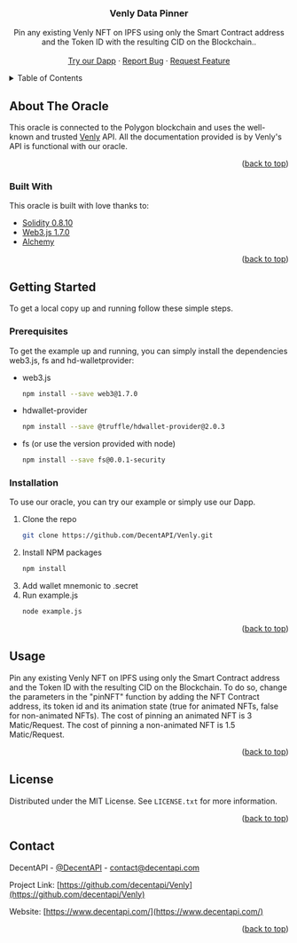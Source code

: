 <div align="center">
  
  <h3 align="center">Venly Data Pinner</h3>

  <p align="center">
Pin any existing Venly NFT on IPFS using only the Smart Contract address and the Token ID with the resulting CID on the Blockchain..   <br />
    <br />
    <a href="https://venly.decentapi.com/">Try our Dapp</a>
    ·
    <a href="https://github.com/DecentAPI/Venly/issues">Report Bug</a>
    ·
    <a href="https://github.com/DecentAPI/Venly/issues">Request Feature</a>
  </p>
</div>


<!-- TABLE OF CONTENTS -->
<details>
  <summary>Table of Contents</summary>
  <ol>
    <li>
      <a href="#about-the-oracle">About The Oracle</a>
      <ul>
        <li><a href="#built-with">Built With</a></li>
      </ul>
    </li>
    <li>
      <a href="#getting-started">Getting Started</a>
      <ul>
        <li><a href="#prerequisites">Prerequisites</a></li>
        <li><a href="#installation">Installation</a></li>
      </ul>
    </li>
    <li><a href="#usage">Usage</a></li>
    <li><a href="#license">License</a></li>
    <li><a href="#contact">Contact</a></li>
    </ol>
</details>


<!-- ABOUT THE Oracle -->
## About The Oracle

This oracle is connected to the Polygon blockchain and uses the well-known and trusted <a href="https://docs.Venly.io/">Venly</a> API. All the documentation provided is by Venly's API is functional with our oracle.

<p align="right">(<a href="#top">back to top</a>)</p>

### Built With

This oracle is built with love thanks to:

* [Solidity 0.8.10](https://docs.soliditylang.org/en/v0.8.10/)
* [Web3.js 1.7.0](https://web3js.readthedocs.io/en/v1.7.0/)
* [Alchemy](https://www.alchemy.com/)

<p align="right">(<a href="#top">back to top</a>)</p>

<!-- GETTING STARTED -->
## Getting Started

To get a local copy up and running follow these simple steps.

### Prerequisites

To get the example up and running, you can simply install the dependencies web3.js, fs and hd-walletprovider:
* web3.js
  ```sh
  npm install --save web3@1.7.0 
  ```
* hdwallet-provider
  ```sh
  npm install --save @truffle/hdwallet-provider@2.0.3 
  ```
* fs (or use the version provided with node)
  ```sh
  npm install --save fs@0.0.1-security
  ```

### Installation

To use our oracle, you can try our example or simply use our Dapp.

1. Clone the repo
   ```sh
   git clone https://github.com/DecentAPI/Venly.git
   ```
2. Install NPM packages
   ```sh
   npm install
   ```
3. Add wallet mnemonic to .secret
4. Run example.js
    ```sh
   node example.js
   ```

<p align="right">(<a href="#top">back to top</a>)</p>

<!-- USAGE EXAMPLES -->
## Usage

Pin any existing Venly NFT on IPFS using only the Smart Contract address and the Token ID with the resulting CID on the Blockchain. To do so, change the parameters in the "pinNFT" function by adding the NFT Contract address, its token id and its animation state (true for animated NFTs, false for non-animated NFTs).
The cost of pinning an animated NFT is 3 Matic/Request.
The cost of pinning a non-animated NFT is 1.5 Matic/Request.

<p align="right">(<a href="#top">back to top</a>)</p>

<!-- LICENSE -->
## License

Distributed under the MIT License. See `LICENSE.txt` for more information.

<p align="right">(<a href="#top">back to top</a>)</p>

<!-- CONTACT -->
## Contact

DecentAPI - [@DecentAPI](https://twitter.com/decentapi) - contact@decentapi.com

Project Link: [https://github.com/decentapi/Venly](https://github.com/decentapi/Venly)

Website: [https://www.decentapi.com/](https://www.decentapi.com/)

<p align="right">(<a href="#top">back to top</a>)</p>